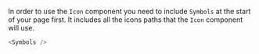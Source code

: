 In order to use the `Icon` component you need to include `Symbols` at the start of your page first. It includes all the icons paths that the `Icon` component will use.

```js
<Symbols />
```
